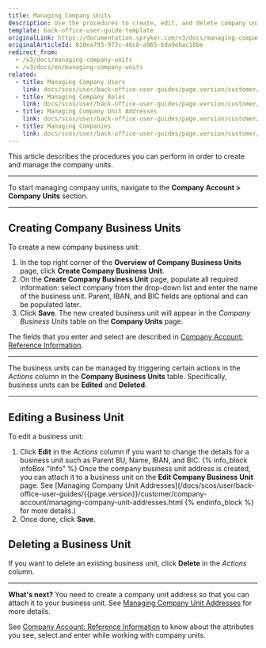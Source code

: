 ```yaml
---
title: Managing Company Units
description: Use the procedures to create, edit, and delete company units in the Back Office after a company has been created.
template: back-office-user-guide-template
originalLink: https://documentation.spryker.com/v3/docs/managing-company-units
originalArticleId: 810ea793-973c-46c8-a965-6da9ebac18be
redirect_from:
  - /v3/docs/managing-company-units
  - /v3/docs/en/managing-company-units
related:
  - title: Managing Company Users
    link: docs/scos/user/back-office-user-guides/page.version/customer/company-account/managing-company-users.html
  - title: Managing Company Roles
    link: docs/scos/user/back-office-user-guides/page.version/customer/company-account/managing-company-roles.html
  - title: Managing Company Unit Addresses
    link: docs/scos/user/back-office-user-guides/page.version/customer/company-account/managing-company-unit-addresses.html
  - title: Managing Companies
    link: docs/scos/user/back-office-user-guides/page.version/customer/company-account/managing-companies.html
---
```


This article describes the procedures you can perform in order to create and manage the company units. 
***
To start managing company units, navigate to the **Company Account > Company Units** section.
***
## Creating Company Business Units

To create a new company business unit:

1. In the top right corner of the **Overview of Company Business Units** page, click **Create Company Business Unit**.
2. On the **Create Company Business Unit** page, populate all required information: select company from the drop-down list and enter the name of the business unit. 
       Parent, IBAN, and BIC fields are optional and can be populated later.
3. Click **Save**. 
    The new created business unit will appear in the _Company Business Units_ table on the **Company Units** page.

The fields that you enter and select are described in [Company Account: Reference Information](/docs/scos/user/back-office-user-guides/{{page.version}}/customer/company-account/references/company-account-reference-information.html).
***
The business units can be managed by triggering certain actions in the _Actions_ column in the **Company Business Units** table. Specifically, business units can be **Edited** and **Deleted**.
***
## Editing a Business Unit
To edit a business unit:
1. Click **Edit** in the _Actions_ column if you want to change the details for a business unit such as Parent BU, Name, IBAN, and BIC.
    {% info_block infoBox "Info" %}
Once the company business unit address is created, you can attach it to a business unit on the **Edit Company Business Unit** page. See [Managing Company Unit Addresses](/docs/scos/user/back-office-user-guides/{{page.version}}/customer/company-account/managing-company-unit-addresses.html
{% endinfo_block %} for more details.)
2. Once done, click **Save**.

## Deleting a Business Unit
If you want to delete an existing business unit, click **Delete** in the _Actions_ column.
***
**What's next?**
You need to create a company unit address so that you can attach it to your business unit. See [Managing Company Unit Addresses](/docs/scos/user/back-office-user-guides/{{page.version}}/customer/company-account/managing-company-unit-addresses.html) for more details.

See [Company Account: Reference Information](/docs/scos/user/back-office-user-guides/{{page.version}}/customer/company-account/references/company-account-reference-information.html) to know about the attributes you see, select and enter while working with company units.
